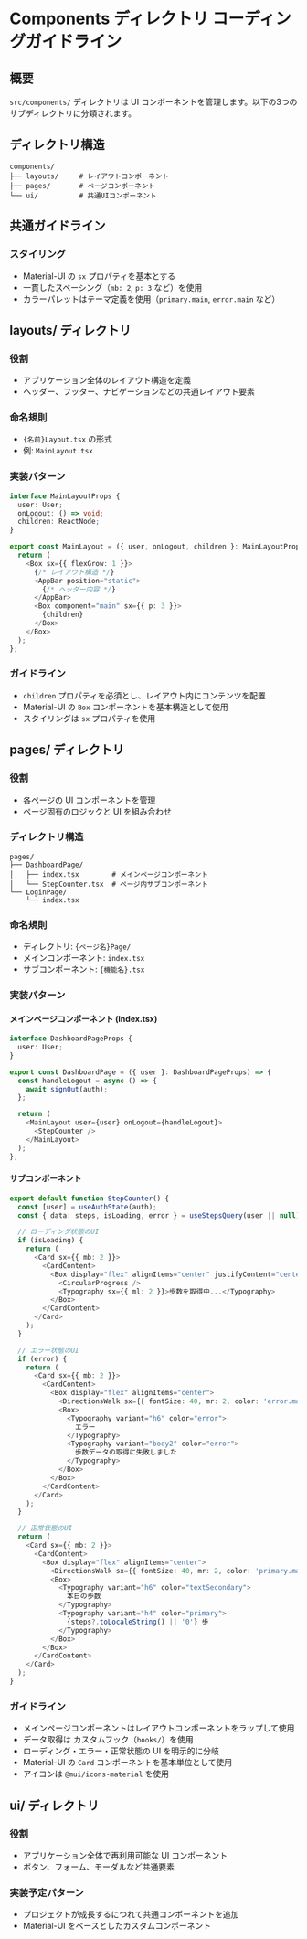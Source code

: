 # Components ディレクトリ コーディングガイドライン

## 概要

`src/components/` ディレクトリは UI コンポーネントを管理します。以下の3つのサブディレクトリに分類されます。

## ディレクトリ構造

```
components/
├── layouts/     # レイアウトコンポーネント
├── pages/       # ページコンポーネント  
└── ui/          # 共通UIコンポーネント
```

## 共通ガイドライン

### スタイリング

- Material-UI の `sx` プロパティを基本とする
- 一貫したスペーシング（`mb: 2`, `p: 3` など）を使用
- カラーパレットはテーマ定義を使用（`primary.main`, `error.main` など）

## layouts/ ディレクトリ

### 役割

- アプリケーション全体のレイアウト構造を定義
- ヘッダー、フッター、ナビゲーションなどの共通レイアウト要素

### 命名規則

- `{名前}Layout.tsx` の形式
- 例: `MainLayout.tsx`

### 実装パターン

```typescript
interface MainLayoutProps {
  user: User;
  onLogout: () => void;
  children: ReactNode;
}

export const MainLayout = ({ user, onLogout, children }: MainLayoutProps) => {
  return (
    <Box sx={{ flexGrow: 1 }}>
      {/* レイアウト構造 */}
      <AppBar position="static">
        {/* ヘッダー内容 */}
      </AppBar>
      <Box component="main" sx={{ p: 3 }}>
        {children}
      </Box>
    </Box>
  );
};
```

### ガイドライン

- `children` プロパティを必須とし、レイアウト内にコンテンツを配置
- Material-UI の `Box` コンポーネントを基本構造として使用
- スタイリングは `sx` プロパティを使用

## pages/ ディレクトリ

### 役割

- 各ページの UI コンポーネントを管理
- ページ固有のロジックと UI を組み合わせ

### ディレクトリ構造

```
pages/
├── DashboardPage/
│   ├── index.tsx        # メインページコンポーネント
│   └── StepCounter.tsx  # ページ内サブコンポーネント
└── LoginPage/
    └── index.tsx
```

### 命名規則

- ディレクトリ: `{ページ名}Page/`
- メインコンポーネント: `index.tsx`
- サブコンポーネント: `{機能名}.tsx`

### 実装パターン

#### メインページコンポーネント (index.tsx)

```typescript
interface DashboardPageProps {
  user: User;
}

export const DashboardPage = ({ user }: DashboardPageProps) => {
  const handleLogout = async () => {
    await signOut(auth);
  };

  return (
    <MainLayout user={user} onLogout={handleLogout}>
      <StepCounter />
    </MainLayout>
  );
};
```

#### サブコンポーネント

```typescript
export default function StepCounter() {
  const [user] = useAuthState(auth);
  const { data: steps, isLoading, error } = useStepsQuery(user || null);

  // ローディング状態のUI
  if (isLoading) {
    return (
      <Card sx={{ mb: 2 }}>
        <CardContent>
          <Box display="flex" alignItems="center" justifyContent="center" p={2}>
            <CircularProgress />
            <Typography sx={{ ml: 2 }}>歩数を取得中...</Typography>
          </Box>
        </CardContent>
      </Card>
    );
  }

  // エラー状態のUI
  if (error) {
    return (
      <Card sx={{ mb: 2 }}>
        <CardContent>
          <Box display="flex" alignItems="center">
            <DirectionsWalk sx={{ fontSize: 40, mr: 2, color: 'error.main' }} />
            <Box>
              <Typography variant="h6" color="error">
                エラー
              </Typography>
              <Typography variant="body2" color="error">
                歩数データの取得に失敗しました
              </Typography>
            </Box>
          </Box>
        </CardContent>
      </Card>
    );
  }

  // 正常状態のUI
  return (
    <Card sx={{ mb: 2 }}>
      <CardContent>
        <Box display="flex" alignItems="center">
          <DirectionsWalk sx={{ fontSize: 40, mr: 2, color: 'primary.main' }} />
          <Box>
            <Typography variant="h6" color="textSecondary">
              本日の歩数
            </Typography>
            <Typography variant="h4" color="primary">
              {steps?.toLocaleString() || '0'} 歩
            </Typography>
          </Box>
        </Box>
      </CardContent>
    </Card>
  );
}
```

### ガイドライン

- メインページコンポーネントはレイアウトコンポーネントをラップして使用
- データ取得は カスタムフック（`hooks/`）を使用
- ローディング・エラー・正常状態の UI を明示的に分岐
- Material-UI の `Card` コンポーネントを基本単位として使用
- アイコンは `@mui/icons-material` を使用

## ui/ ディレクトリ

### 役割

- アプリケーション全体で再利用可能な UI コンポーネント
- ボタン、フォーム、モーダルなど共通要素

### 実装予定パターン

- プロジェクトが成長するにつれて共通コンポーネントを追加
- Material-UI をベースとしたカスタムコンポーネント
